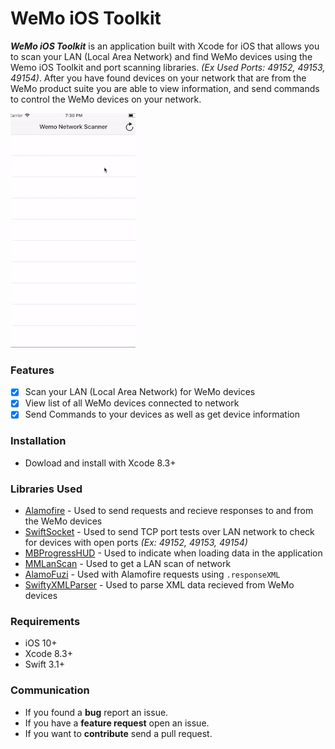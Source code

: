 # WeMo iOS Toolkit

**_WeMo iOS Toolkit_** is an application built with Xcode for iOS that allows you to scan your LAN (Local Area Network) and find WeMo devices using the Wemo iOS Toolkit and port scanning libraries. _(Ex Used Ports: 49152, 49153, 49154)_. After you have found devices on your network that are from the WeMo product suite you are able to view information, and send commands to control the WeMo devices on your network.

![alt text](https://github.com/RetroTorques/Wemo-iOS-Toolkit/blob/master/Demo.gif)

### Features
- [x] Scan your LAN (Local Area Network) for WeMo devices
- [x] View list of all WeMo devices connected to network
- [x] Send Commands to your devices as well as get device information

### Installation

- Dowload and install with Xcode 8.3+

### Libraries Used
- [Alamofire](https://github.com/Alamofire/Alamofire/) - Used to send requests and recieve responses to and from the WeMo devices
- [SwiftSocket](https://github.com/swiftsocket/SwiftSocket) - Used to send TCP port tests over LAN network to check for devices with open ports _(Ex: 49152, 49153, 49154)_
- [MBProgressHUD](https://github.com/jdg/MBProgressHUD) - Used to indicate when loading data in the application
- [MMLanScan](https://github.com/mavris/MMLanScan) - Used to get a LAN scan of network
- [AlamoFuzi](https://github.com/thebluepotato/AlamoFuzi) - Used with Alamofire requests using `.responseXML`
- [SwiftyXMLParser](https://github.com/yahoojapan/SwiftyXMLParser) - Used to parse XML data recieved from WeMo devices

### Requirements

- iOS 10+
- Xcode 8.3+
- Swift 3.1+

### Communication
- If you found a **bug** report an issue.
- If you have a **feature request** open an issue.
- If you want to **contribute** send a pull request.

